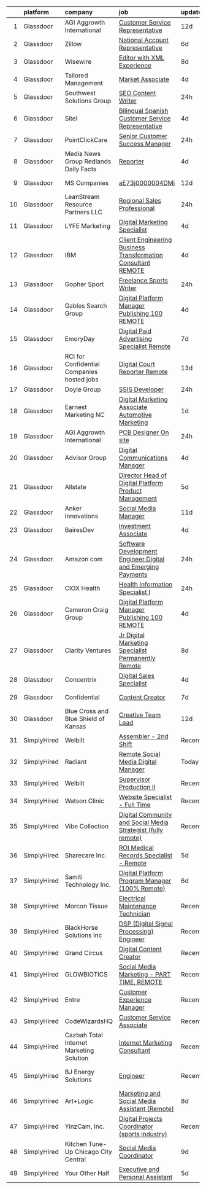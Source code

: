 

|    | platform    | company                                     | job                                                                                                                                                                                                                                                                                                                                                                                                                                                                                                                                                                                                                                                                                                                                                                                                                                                                                                                                                                                                                                                                                                                                                                                                                                                                                                                                                                                                                                                                                                                                                                                                                                                | update_time   | location                    |
|---:|:------------|:--------------------------------------------|:---------------------------------------------------------------------------------------------------------------------------------------------------------------------------------------------------------------------------------------------------------------------------------------------------------------------------------------------------------------------------------------------------------------------------------------------------------------------------------------------------------------------------------------------------------------------------------------------------------------------------------------------------------------------------------------------------------------------------------------------------------------------------------------------------------------------------------------------------------------------------------------------------------------------------------------------------------------------------------------------------------------------------------------------------------------------------------------------------------------------------------------------------------------------------------------------------------------------------------------------------------------------------------------------------------------------------------------------------------------------------------------------------------------------------------------------------------------------------------------------------------------------------------------------------------------------------------------------------------------------------------------------------|:--------------|:----------------------------|
|  1 | Glassdoor   | AGI   Aggrowth International                | [Customer Service Representative](https://www.glassdoor.com/partner/jobListing.htm?pos=123&ao=1110586&s=58&guid=00000181d248f8fc9720b156947cc068&src=GD_JOB_AD&t=SR&vt=w&cs=1_e1807339&cb=1657090407473&jobListingId=1007959098827&cpc=8CDBB1EC89CF7160&jrtk=3-0-1g794hufkk6fl801-1g794hug2g2fc800-efb9c4f2914d0daf--6NYlbfkN0Djn2IX06ySSIMu1gfEBEDPYQmbvGwUh4vHPX3-iaCFfQnsfj8FxF0YxhOo-2lW_WpwFCf_rpYGO4ZFR60WadHx6pfS2mLeB6PdUWvUk08HzeaHA0dkqqoJrT2HYnWiWcoxEiTHuus1T2HH6r0lyiFtvHIjGujceQ7IoIG3LbEwRWSM3BKv9YrmskW2pt-n3i-rRUHCVNV0jjoEK4r7WCNkdlImX1x-3PCdu8f13SygMCcCLLpFgosnzQ2FGkid7SNoGfhga9gYQGxWD6NRN_dzYoXgTs2ygDEc5Jd2w5iYTE_8fajYI8gj_l1VFU1bwhrWdyFp7MyTVgJ2VptbAnBtc5rNtgPRilBwGJu9Xha4X0SPBbR4fsHxcK3evcdqiRlHWjQjDo8DmuJNggSVKyp_CFo9TJsjrEjMlSRa8IrQs-UJ0kJT9jRuxoG8jl5woBFi6IEfGL39DJQH4OdvdxIc4-FAER_Cbt4eLo9J-ogP1bW6MpKkwdBnQdnpFBofkGQt_NhzuYNtiW1HZJhgiwv0HlQeoivnim9hPSX17xGhvaDGp0FNT-qzyH8aF2sxBP3wVJLpcmxpyAbVOomC744P)                                                                                                                                                                                                                                                                                                                                                                                                                                                                                                                                                                                                                                                                                              | 12d           | Leawood, KS                 |
|  2 | Glassdoor   | Zillow                                      | [National Account Representative](https://www.glassdoor.com/partner/jobListing.htm?pos=116&ao=1110586&s=58&guid=00000181d248f8fc9720b156947cc068&src=GD_JOB_AD&t=SR&vt=w&cs=1_9f941e22&cb=1657090407472&jobListingId=1007971625271&cpc=8795CF9063CD573D&jrtk=3-0-1g794hufkk6fl801-1g794hug2g2fc800-c42f5ad78ea5fae3--6NYlbfkN0ANMurRYyPEXg08u6OamUd1Mvhk-zhFSGYIZgoJR86UvYL2v6MoUqae-sD5DnU21vpbsdu4LZzmiRny1sLKQ2PxbdexjALRzIgYT8sfNLt4pJNxNilygBl6iAzUuML4JyZvoTF2CtD2jTB9jMnBN2ohC5N9nHMxgGhvWaIF77Ir6vOxsqnKtLHUsDbfD5phafZsZHYBepSp4C49UdICIbXjgox05NSOGk8mCISucaytXLZ9JNe07riiMPx0eowSbHxR9vIUjb3eUfjF5u8VgkZ1csuhIKSHGWe0745u8tK6W3dFNFLT3PhnLIpRYZu2X-E7oaq-WK_fpRF35DY7lLOdut-_ACgJswxMLyO3mvjWxhbmwx-Yx_cAzw5PlOXP09GBbWTF0d6QKx8eovUpZ1OZyrNpmI3Tb7mJlmnsimLFD5A2Zd4YAAR_Fu_dDvV9cLW5FqTmqyOUvAW-vtzs5vgNQZ0YwqRmun0jxrvV1b7-j74_y8kBehnK4Kd5Tzs3bQfM4AUALg1cVshqhnqVcXkE6Iq4f2ErlL407-Gkf9WN4NbC7LZasbNRujbzOhNpgEAz1IJn4lUuK3XW6JIgYp-Hh2F_g7nUP3PJuN2kqH02BpVR0Tmm_TfOsCJhbbx-IiWVcrGHM9whXHRG9WAwogcWEYpEeUQGiAw0VAXC0ISD-33twXIOMkn3vR2aunagUNY78St2cFgIAYFnZmNAKpfSdMtWaxMYg0_QuBUF5YBPNU5g9RPU66thceEIdz8gia9uHCs_8H5HUJApy5dWx3g3kV7R357JYxw0XUMZwKEtS_Y_BXFpiCZWNnL54hGagiZXbCrEs89M5Vdy0JI-oBDaQXxIJWgeSTcewoDQNvtRJ-IEluJ-Q1zUAZysPZinDCY%3D)                                                                                                                                                                                                                                                                                                                                                                                | 6d            | Remote                      |
|  3 | Glassdoor   | Wisewire                                    | [Editor with XML Experience](https://www.glassdoor.com/partner/jobListing.htm?pos=102&ao=1110586&s=58&guid=00000181d248f8fc9720b156947cc068&src=GD_JOB_AD&t=SR&vt=w&ea=1&cs=1_527e031d&cb=1657090407470&jobListingId=1007967374601&cpc=9BAD89CD83072753&jrtk=3-0-1g794hufkk6fl801-1g794hug2g2fc800-f52bee2d6ab3a619--6NYlbfkN0DbmWpxq2HHacCb-PKir4zFwrfiH1tqG1HpIp9rkDw0B6NvFXV0uPwzlnA5k248-zqdWMzPC7suMiRIdQLRwNwBBQGgB-10_0MV4hQknf1VMVQjUXH0enyWy7k-iHzNC7cUK8NPIh739CGZlXnNqu5Xey3fkPS4QRKoDzLcWLMZdxxgzcIfh2peogNaSEmi_Db779nIyhf_73sMNo1mVW7uVaVcnsCyrjiHYxL4SYYVm4hwzWqzAhYMjZL5m65wKFX9rdELrGVRwYMgMqC7BPomfVgevEIF83lIbaNuJ91wxBKzfUHfhL9XK7QFDITowkelnEnxuKAx-IL-E_-jkijXyPjhFZl2Z4Amu6MOJGaMPMTSSKF0__nPN8-DSgJP50tsMP5GEbIR-xy-3FkWeZtZd4I-9CnT9MfKMXb8A4jM12XkDKcYi02z2t62vrlhgdLZ0K7QPdFOb5BqDKglc0dMatUTxY3WQAmcLZyvlwvNDdq7FoUUPxzS3_NIeZvsFWw7gZ_ofSBB9A%3D%3D)                                                                                                                                                                                                                                                                                                                                                                                                                                                                                                                                                                                                                                                                                                                                                                  | 8d            | Remote                      |
|  4 | Glassdoor   | Tailored Management                         | [Market Associate](https://www.glassdoor.com/partner/jobListing.htm?pos=122&ao=1110586&s=58&guid=00000181d248f8fc9720b156947cc068&src=GD_JOB_AD&t=SR&vt=w&ea=1&cs=1_56408e2c&cb=1657090407473&jobListingId=1007977629646&cpc=2C031D2D3FF29DE7&jrtk=3-0-1g794hufkk6fl801-1g794hug2g2fc800-384bc496ee0c5ee0--6NYlbfkN0DI_pqscLjs9LkB0jlO39g2s8RE9SCHTdataN4HV1TulOhZ0z329_ogG-6clXQP_C3I9F4nfsA9s9oUYmiI0V_HKibuSGbC5npkWpHYh_NyrYZ0KGXECXmEml2ERDbxVdT5I0A-Lnwnl81G4g2KJpcmkgUg76rHrO-01TBZVUtmoU-xW0CeULRFx_eAJKRFdZbK1Z_V-3QpAUJBzuuVQzuuBKa2TBnIp6jpgrvKwCB8BytBWuwFxO3Wz99tUpUx1Si3trLYpljuc7Cw3TMgkFjVnM6K--CZduGRswVgnB8Xoz9YX0wImq4FpmNGyy_r9W2QWq5FGqtATxaFlMB27I5LPjj7zNTxj0g35RN4rIbOkyTfypqgfuOaH3MD90R0eP27anKOA9wIl2NxOD7wA9Pcjsl8LTsiUNEmsjgDbi2nhmafYBGSRumkgqd46LR3RReroIP6Y6H5IoybVtRig9EGdd8zHw-yaChaBnxzRrK1Wp0_RvZ2eEnjmwYn2C5VErPDEKR_KvKismNDaX00o-MNUn-QvG6qfqg%3D)                                                                                                                                                                                                                                                                                                                                                                                                                                                                                                                                                                                                                                                                                                                                                          | 4d            | Bridgewater, NJ             |
|  5 | Glassdoor   | Southwest Solutions Group                   | [SEO Content Writer](https://www.glassdoor.com/partner/jobListing.htm?pos=118&ao=1110586&s=58&guid=00000181d248f8fc9720b156947cc068&src=GD_JOB_AD&t=SR&vt=w&ea=1&cs=1_2a1f0aa3&cb=1657090407472&jobListingId=1007985291974&cpc=6EF74AC2F94C1840&jrtk=3-0-1g794hufkk6fl801-1g794hug2g2fc800-2d182f6a52628434--6NYlbfkN0CCBFluiA83yDzh06mJc-GyDogxpmXPGUBD0X3xZg25RIF1m8Ol0SyxO3M6l1plYNxjqI7wrM20iCsuA2yLHoCzVQNITiLU_xX3VGDHJH3LPdJwbQf_o2Ke5sLTfUfFgG25WrOTWyziHnYi2Qc-Pvoyhgqp41D-99204k8lgJ3OK1KO8Fu2424NfqDDzIg6Ce0goTM5TGDeUa7LaLhrT6AAoWf8se-AjWexX-m2uaX6oNbvT48Ctrp4CEpTOshcVt2istBmpkyLmiiJOrbq39cA0kQoS_5Q8QDQagKXDHwHK9Ds9BtQd7BxMx_52uGRCihCzG_72Q8HMUx8NI78jbUlDHfGET_NuYr_3_1wexSH5Pp_LrPFn1MlFRIW8A_j7lLxqV0S_a3zIGnMaMjaCCSNmpArkobihfu5CpBZjwfWtTMo51LnzOWKU55Y9mHVRtVN4f1bJHuxYbn7I1IkvmF366dpjQJXykomjf2RztAYjzHMpoh-JprNIT6-xLkbRlDGq7jiotZOyskKyXz8ZZBu)                                                                                                                                                                                                                                                                                                                                                                                                                                                                                                                                                                                                                                                                                                                                                                      | 24h           | Lewisville, TX              |
|  6 | Glassdoor   | Sitel                                       | [Bilingual Spanish Customer Service Representative](https://www.glassdoor.com/partner/jobListing.htm?pos=124&ao=1110586&s=58&guid=00000181d248f8fc9720b156947cc068&src=GD_JOB_AD&t=SR&vt=w&cs=1_831b5eaf&cb=1657090407473&jobListingId=1007977636236&cpc=FD1C1DA32C38CFA7&jrtk=3-0-1g794hufkk6fl801-1g794hug2g2fc800-2905671c379b2df3--6NYlbfkN0CBtZxUpP1QTOYFeIJnsNrvL2IvFQoGtsAuEWSa46ujWXKbefWReLpL8IzKl0S4wb6lTpflpbEqhf2M1K1uXp89-8emuQsjZ1l6W_fRVbi24XX4IRXKRpDeoWKd9oAwovBO4bhhD00587a9hAmEf0F_CfDH3oETsuIqEtyKHjt8PO0qrOVkCPN4SkGIPK0mqS11VIrZobEYNlyNwZV97siyHB6E-Li95OS4BrpMmsp0BGcN_kPfaJV85SE2lmuuyJ1yC_eOyomxhzD9tteHFrsmmMWf8rgelVcphZqZaJH5V-E3iOGLEAUiBewLflCWWSpZJAiBpb_ssuwKOymHLDTW4-MkQJZ_7Bj3CfXj9rADCM2T4nDKDd4nY7SLNz7z76P-EFx9kGE1GC9uaW26N1whuyqZSb3aOyAauMtkIRWQNrSHBg1N-JOo6Yl4AmCzr0w0NM24omExJBWqenNDGQA0IpQyOQn6499CKu5ZC0XKlc0GmDdaouwwwZBYz88t8QfIzoODs1CbD4V2qNKAy_dr81qP64Mr4Cc%3D)                                                                                                                                                                                                                                                                                                                                                                                                                                                                                                                                                                                                                                                                                                                              | 4d            | Brownsville, TX             |
|  7 | Glassdoor   | PointClickCare                              | [Senior Customer Success Manager](https://www.glassdoor.com/partner/jobListing.htm?pos=119&ao=1110586&s=58&guid=00000181d248f8fc9720b156947cc068&src=GD_JOB_AD&t=SR&vt=w&cs=1_24ad7f5e&cb=1657090407472&jobListingId=1007985402273&cpc=9C4F014304452074&jrtk=3-0-1g794hufkk6fl801-1g794hug2g2fc800-45f4cde61a64b09b--6NYlbfkN0DN-vv79BVvDFBkbit2ZFQng_voiEW7571dNXbWwv29tOooHBacdEp4q1taeHPbe_UBmzZsqhkETPIDc0pGlAJ3BxzYmGud69zWGAjv3Qdh1kU6auWWCmORz78jNbRLxX5HhiRp_c1F81JlIpgrQL1F28BSxpk5VwMwIBO6qxTvDsLuNjikKFpdbU_waCQYYTOuxdRuyEuDRyJc1_6doOYASVmHhBQgiWULjeXwiCnfW7VjnktFLmDF4wwzx1yLf51eX7tzSp01WcnB6E4F4Ayqn5RCBXmM1px1hzX1N_7j4I5evkVljZrpHG7Y837ipEEo2hj6gnRc3_iAv_r1Qtyw2jgqs-aiv7NSY4hpZOtVc-GZ1goWonYZzE58LdPo1Sjsah3lIQc8FRGtZjdTGke_OILUWRXprfgGu6SISQh7EEnK5XZ74lmtUG2Qasvsh2IGhoY9HTLEK0ZCGWZ3d5H00lJgi_tRg-JGIY3lK7wnnE8ZQQFx_6FA0DTiNaKI5BLFwax_NbG3ie0V3Y_5mZRmccYfHeoZCpM%3D)                                                                                                                                                                                                                                                                                                                                                                                                                                                                                                                                                                                                                                                                                                                                                | 24h           | Remote                      |
|  8 | Glassdoor   | Media News Group   Redlands Daily Facts     | [Reporter](https://www.glassdoor.com/partner/jobListing.htm?pos=114&ao=1110586&s=58&guid=00000181d248f8fc9720b156947cc068&src=GD_JOB_AD&t=SR&vt=w&ea=1&cs=1_c4e6a21d&cb=1657090407472&jobListingId=1007977639872&cpc=292036AD7E8A5303&jrtk=3-0-1g794hufkk6fl801-1g794hug2g2fc800-c77b5235b98cef46--6NYlbfkN0AJuQGTv8CTaj4fYsw3wWsgKqKONRlw8R5hOwrc362uRXnhAd359G2PRLEkQ5NNwmVP7TbPla9qLZ3D7UyIeu7vSkV-IQ5lCJhRm1Q_h-PG5WMwJxaBaDrfEnsNr9dUlbh_VJSleLX-f1gaHDcLurv-MnR8BQ3Nw88pNJBTGEiN2hP6E5YdN9CIL9wQ5ql6cCvzrAExZ8eGV4s5Pz6c3bR9oE6yXvMLZLHhovhxLSujdUoM3gKgAsPpk2AqjKxPnfOruKf9cvaNpBc5aLnzVamBq6WnuBMtwyzREFW6V2ZoYem0753_vQMcRfJ4GFn168CPL5C_-PzmMrD0hqtDi3qFeH4aV30LgR2Y6UyxAyUhZyWyBFnyf7lAiGVmMOZrtCrjNcXguk_MeFZvRGurr19ml9Aan7UXyJswHwM17QSYuCOBddwORj4UlhSfpNGBW16C26cung7kyNIGdJdG-Xp30kX40Fo98RDW1wf_vN8sLknp5U4RTwS57nScpYPXIS_wygZbEgvKlg%3D%3D)                                                                                                                                                                                                                                                                                                                                                                                                                                                                                                                                                                                                                                                                                                                                                                                    | 4d            | Remote                      |
|  9 | Glassdoor   | MS Companies                                | [aE73j0000004DMi](https://www.glassdoor.com/partner/jobListing.htm?pos=128&ao=1110586&s=58&guid=00000181d248f8fc9720b156947cc068&src=GD_JOB_AD&t=SR&vt=w&ea=1&cs=1_60346c2a&cb=1657090407474&jobListingId=1007959703211&cpc=DE56C24FF6DEC286&jrtk=3-0-1g794hufkk6fl801-1g794hug2g2fc800-8fef5c8f5d792057--6NYlbfkN0CHRJdIZ4BVMB46Il__atvtPVHzVRY1iBIMLOAFKnfHwlvPFa5BHrP_HqjVdXOt0B_V0cb6xm_gm29B_O1wlSEQhP5MHzGFGnRn2uLofqjI-pEcnOlMxMDN_ukARbeYAAwzzF6xQeM9fd2-eKfkDOsh7lW31YlxI3tln1y238KkfOQrIV2xC51InNcha3InkCusHDoG13UySYLuov0J_6NA4r2_A8ZlzevQGgjgy3WezYAnwaGppykNOE-AhzgQxkQAzNCw-KxxWUlL-V10gms91UN1QFYDoZY6B5I6XcwEEvLB-U-7sBJOcGTX4HDpXx2Ht6o87um2miVrgW4QEP9TdQV-mwFIUEKytzpWBnhSGgSp8h4EwI-uWrn_VKgkxpq8rIhlMyqT4XW4iJ7eI_v1chIVpk5zeV80eH5ixO3pzVPGPGb7uiRSqi5g8gl01t0GYA04hrbjwaohpkzi1_2hggbzZkFs5pu5r1zBCEBq0fV1qMyeJBVXKfb7PKazVvQnnFtX_UBJzJK0GZNfzapbD_NrtxiSDd143an8YORbwA%3D%3D)                                                                                                                                                                                                                                                                                                                                                                                                                                                                                                                                                                                                                                                                                                                                             | 12d           | Bowling Green, KY           |
| 10 | Glassdoor   | LeanStream Resource Partners  LLC           | [Regional Sales Professional](https://www.glassdoor.com/partner/jobListing.htm?pos=106&ao=1110586&s=58&guid=00000181d248f8fc9720b156947cc068&src=GD_JOB_AD&t=SR&vt=w&ea=1&cs=1_ae22d0d9&cb=1657090407471&jobListingId=1007984686084&cpc=8AC01DCC8FF2DC38&jrtk=3-0-1g794hufkk6fl801-1g794hug2g2fc800-9d3367039cf5475f--6NYlbfkN0DLxniXb9xd09bch3T7EymxCrgj1jiT2kSu__xrmi42oF6tRRjGLgy977FcFqyp18YGLEXvxgF2VR6ALrS2Lx0ihHoKzImWvv67r2TCDmAfnYsyGfRW4FDWVEt8jB43Ck55THIfi-HjPgZkCdbVUjv6Ewa5-RqRV9NBuS0PCPQbtvIUZVBgj9CHE7_I9cejjBGxja_JeILjp5KEI1wF8tuJHiUvoZNurQXXM2G-pAt-dZPC8RkC5NZREqmr-F-sAo-ZT3dVd0_IexjYXGd3CZDZS7RB9P0EgdabA8rdn0_oDLqpGJTiyAaTQB5t8Xe597SPS6CpqXKdxUk7f3Q_KF2qIhnYD5fPTtfYTQKCaa8z8bVw7t4i6CbcKz4F9L22v-6HnhOeAz7KSUSHQwRjlksut9xCXcP8fLe5FpBxcq2Cp3pyxVqZbxUe2CXjOci2ak0ZH13YCHtug-6y0DV2YMUNiejCtMzloQ82zH8TeHShxIfrAefuIhfC1o3zKlFahxxct4X0sL5psw%3D%3D)                                                                                                                                                                                                                                                                                                                                                                                                                                                                                                                                                                                                                                                                                                                                                                 | 24h           | Remote                      |
| 11 | Glassdoor   | LYFE Marketing                              | [Digital Marketing Specialist](https://www.glassdoor.com/partner/jobListing.htm?pos=125&ao=1110586&s=58&guid=00000181d248f8fc9720b156947cc068&src=GD_JOB_AD&t=SR&vt=w&cs=1_9f24c7a8&cb=1657090407473&jobListingId=1007976851607&cpc=8795CF9063CD573D&jrtk=3-0-1g794hufkk6fl801-1g794hug2g2fc800-98cbbdf8a8ab705b--6NYlbfkN0Bn_QP1mB-qITnm4Vz5PyfqYTbW9sbsjBCIFcmJsZI4dbTlgihtUYmEQYVCVgtJhTbm5CqPMGTaNEqzAzzEAl7lcs5Z3iQcANYZupj8XkkaShpjLUlKTUiPuAvDjJDyzz90GSg2pbJ_akwjknHwDYvsnCCABu-Rc3-oEG70eKnWV0Phz5ZI_ctxVRGN0PaLoFH0EWj8onz6hh8qasZ9vLn00hsgGZR649zG5IL0iQH2ye1kKiu2-JEl0Oy-1o5LnIAOeD0QH4Yd_cSbIvaGmgreQAQbfjuU2A6TBQPzvIKSR47mmLWzLGMk3FOGXVlv6a_wXI0PgwChOUX--T9M9gAp7m4nZYDqTYY0LQ3Iyi50mVFSaNwm5GraszqOxR_msXVaTbjDiLbk6teEzhxYDv5ZFjF5VV1CLhQ-ug2xn0UiAbq22-25mPavEfBdaFROHec6RcoUhUn2oxKZjczCQs2ZWCFw2qmzwb-NtqgbcV-xKlncPyEcaMYy4XEMds5SdTc%3D)                                                                                                                                                                                                                                                                                                                                                                                                                                                                                                                                                                                                                                                                                                                                                                                   | 4d            | Remote                      |
| 12 | Glassdoor   | IBM                                         | [Client Engineering   Business Transformation Consultant  REMOTE ](https://www.glassdoor.com/partner/jobListing.htm?pos=103&ao=1110586&s=58&guid=00000181d248f8fc9720b156947cc068&src=GD_JOB_AD&t=SR&vt=w&cs=1_653db56b&cb=1657090407470&jobListingId=1007975786539&cpc=3164FDD6030E246B&jrtk=3-0-1g794hufkk6fl801-1g794hug2g2fc800-66247130a2807145--6NYlbfkN0ASsx9s5kYVCGTGnmC6Xh9NWSoe0erEY_uce-MxN6cSfhCFF8tPJks6RQ6ru_yf5NInNxYvHbQx98PMRa9Iqff48da4JFaGPlgUZfHrkWlAmMwJ6wshIaPefUEYvzmPJ_RPJMpMd-AxxPtP4WZmrE530aJRiKsT3PrcaTdU6JT7Y1j_pwlu21QCTwcZ5v-tzbhN5hBs6FBMZ4ETeG79BwTQng6-KkpnStZUBAdnWCpw9E6zvSKJtbyf2cmB-0HqPpIiDY4GqIVeHNrL8p2yhij4sXPLq3paXlBPeLkcrE4S_6aE4b_4S6Wno2M4etJmVXiSY931tbzAPdxTpmUWeemkJJi31UnGAvfe-eq7H8y9cg8t_q7On809-VPvP5w3lpodZ6y49iIL1NvMEMzp2tT88OeaYowuvypaO_G1GLH61MdTY-BNXZ58_Xku8BMYNJmnzpRpeTPHCfM8QOsVv8aYk0pO0e_BRYFIwVeFkcybziAisCl06NGHfB60YCm1T5Txuyx6btfUioV49WDBBQo8zq5VDjFUkY5hiLQJXsQXTUWeFAQ5GjY1OoJ_foc9e61GhgueCHq5I7UDJpRkgKaZ9JPCihemUWRppuJQMyaxg8--lJiBieQFovCsr6wokfU7uy1Jp7FOi9rXdEpoAbHWaZ6NHTOVjruQUBcZ4fLFvpGOQeCMJomhJSrcdtUdE7rn0d710KiO2yXC5XgZxRpoaZSx-VxRZdQDhEuWSmeczERUxMjdanA-4m5v-RtAlbNwfrpqVbIF0KOdX4sMmvDJFtivY8ON5pwfJVEcSerwokaIvIICGAvomNRkquKjdyBVQa698Yq1L60fmVrjHVoSfN8MsN6Z-qtLyGYIiXoYBoub7LTqb_bcHoGBnIh0Au_Du4C52GKAX5TKN90I9_yozHh6LHglWXuZRXJ-fXucIZOFLk5ZA5-LNmV__AjMOqCtoJbyuB5PsG0sKZDuLEDW8zOGCZjkcnL6gw69DZ2etawRgCylL9uYM0RVdLeQbPoVJMjppYm8fQY_uclej8MZMrExuYBUHa6zrOPLQ8bavM4i_RZ_MNy7OJXb-aWza-aJEsQ3-OwR3gWvd0LETTbeqtjY4A0ej1inb2ZpaGBd_pKPpIhUE93D9Qoo5ojuce2lBstoCCEFJX7_4EfTHrCxFVIzX2wnKbjwlNoGGRjMOtFO3ZY1CvHmTOtikfsrHDBBGp0XF9fvwg%3D%3D) | 4d            | Denver, CO                  |
| 13 | Glassdoor   | Gopher Sport                                | [Freelance Sports Writer](https://www.glassdoor.com/partner/jobListing.htm?pos=108&ao=1110586&s=58&guid=00000181d248f8fc9720b156947cc068&src=GD_JOB_AD&t=SR&vt=w&ea=1&cs=1_1e6dfff1&cb=1657090407471&jobListingId=1007985286257&cpc=BBD63848FB84346C&jrtk=3-0-1g794hufkk6fl801-1g794hug2g2fc800-5c9ca0763e4d1c17--6NYlbfkN0BjNDXSPg89H9ZVD77mqUJHg7CFnSK7oUWPXwjRBetX_lTQMtVCWEaPofprnlg8y4XQqcGzGZupbotSFjKfQda_refLhoCwo6F41Mr1bK5JN-gimlDBoJVe1s7u27jfLG0tjNatwLSM1-Apkqzk0ConQhRvuVqlwZZ2cuOfMPR16CSiA2qNJAsaPQ3q-TEFoF2wP_AiJ_Ik5eiU1FnlIonwYusc2v1T0J5n0b19PNRBmMlbltgjRlhjshcYeODphzWixsDuBxJeIUXDaR9O4Eldx1Q3UWzDlZk_0vEWCusvkrwDqfg3DCKBCLrtG7qg0DfMhY3gQO5ZM_JUF67tWCzLRfC1Xy-CZGC9s-XappKz9W4aF39YyjYVFBLzsWOcqkU36Ff_lrrXokoeqXMNc9XC1Hurs4ddZ6vOyEkA8KVx1kOomvml9LMkC_DFlULPL5rou1IV1jTwmfrNnqDrAvxKEPcSb0KHpBcQzRQuOmPqTHhu2tU4-BmUkkfbcTIstII%3D)                                                                                                                                                                                                                                                                                                                                                                                                                                                                                                                                                                                                                                                                                                                                                                                   | 24h           | Remote                      |
| 14 | Glassdoor   | Gables Search Group                         | [Digital Platform Manager   Publishing  100  REMOTE](https://www.glassdoor.com/partner/jobListing.htm?pos=117&ao=1110586&s=58&guid=00000181d248f8fc9720b156947cc068&src=GD_JOB_AD&t=SR&vt=w&ea=1&cs=1_7a4bc271&cb=1657090407472&jobListingId=1007978065566&cpc=07D58528F3898F33&jrtk=3-0-1g794hufkk6fl801-1g794hug2g2fc800-4d83db9ffe708dfe--6NYlbfkN0CZ1lEuAv6jxF-3oHFcpaf0lR-C2BPOLpDOrJR7xrRNgVUCVNy30M801Mw0EqxP5GCouAtKpvNo0xkCDyaIXleIfdKc9bnMii5fBNh7ti7M-NRAq_V40JigCoX8kNhBvA14Xox-d5WhQ5GCPNSZZUimrppG5KZ5LLXhKRF57cF8JLNFaUcx3tkipXNopNPaQtS6Kh0PQighw6oeBGLFsA8ynX0GJNDTwRrCfYhOGWLUxcNVP0dxSMBj7VZ-7Xe0mNXTXLeKP18ipZX47dT_-tHx5cUfzzhpeq5zWxPVIApv-8XJUrpukrUALsEo5PEfrgCTvyV0KAMwvOtlhw5onGfyjqoJ6a-siKhVsA1LBPuHzt7k0ftapbfPjFCRYeXvcCntcXRsoYlKp7P__UmFrdWkVndd99dA3dcln16gN2jgDr03nybr7mJuESucsYVJ_SMoq56WHE7zwk2ze2OXpII9L05JlyC_BUjWIJZzecl-5n8gELP0GpQnFqo6X32Aqv064SQ6bMgy7cC7m4g2bMzOfpegsoAEEJYVDmF-PMkzXg8oPY2d0IMtaaEUDu7-4Fk%3D)                                                                                                                                                                                                                                                                                                                                                                                                                                                                                                                                                                                                                                                                                        | 4d            | Richmond, VA                |
| 15 | Glassdoor   | EmoryDay                                    | [Digital Paid Advertising Specialist    Remote ](https://www.glassdoor.com/partner/jobListing.htm?pos=126&ao=1110586&s=58&guid=00000181d248f8fc9720b156947cc068&src=GD_JOB_AD&t=SR&vt=w&ea=1&cs=1_d76cde7e&cb=1657090407473&jobListingId=1007969777835&cpc=82B3195DA92CAF92&jrtk=3-0-1g794hufkk6fl801-1g794hug2g2fc800-24bb99446a8e9e49--6NYlbfkN0DJbULQnwCCvV8QpiUZHmZ_J2MBb4uvdYuSaDIYubWve0EbO9NWW9rYtBudAaz4Ej37jrVmGuV39lMsTTlVToROGNomYow0FRj_OEZyqXf9IGZvh3OC2F6qdacPnnCl55DCjge_BeRYXGcVa4Y3R_CQKE1JyLWETHhHi6dmxaYgY5szQ1tJSkjFi-Wy2Yml35kpa4WwcPqELim6OPD9qhXiO6jy0jY2nKDHCoXCnhAHm3-pftuIn7xEbBazwioKUAFbKulCzBCAqtbrWlRM7LuZhWCMrzrWDw7G8RvG8kjC7ruQiLXXlYnrU3PAceNpnKbxs3U1xOFRVGtG0CSVW74wG9OGj_wPbYEWhuifH-QAnMIoTHU4uw0l7F_LOOGAvgZMR07zd1db1jTP1e4eQxBxqAuRWXUeQJdXlNMESEMKV4twECELeOBEoy5sMAHQY9joB7LOFRYGLBP_ucHxJvLb57H0JmfLJxLv-4kHOR6L7AprN4Ub12xK6UrTZkGkxf1TQFkuKL2ZGETcUuKJRNCtMVgBFtJdKhrORBLo6oAUTmx67T9WinbscdyJNdQ6l6Fv1_RUdjCi5uuObGpL7tEMdqm6QxCJSWvT5p12vtW0Q7JaFZlA0WI5IpSoz7o84FKLIWdxfyKHKg%3D%3D)                                                                                                                                                                                                                                                                                                                                                                                                                                                                                                                                                                                                              | 7d            | New York, NY                |
| 16 | Glassdoor   | RCI for Confidential Companies  hosted jobs | [Digital Court Reporter   Remote](https://www.glassdoor.com/partner/jobListing.htm?pos=109&ao=1110586&s=58&guid=00000181d248f8fc9720b156947cc068&src=GD_JOB_AD&t=SR&vt=w&ea=1&cs=1_0b7b98e4&cb=1657090407471&jobListingId=1007956965034&cpc=AC285F3A3ECA6BB0&jrtk=3-0-1g794hufkk6fl801-1g794hug2g2fc800-0ed6a29c5b1d5ac9--6NYlbfkN0DyLD__ZQpJZwLO2s49LS2dcS2T4cy1KEhKtYr6CiU9rLbCVIdvfBL5NE9XT8QHDHLkJXrNhViiRl3U8XAiWjM6lHlByvXuYVl-t7z3RXf_BacW70T1fo4NLpRm9cuZWy1l1EtcyFMekHfd9gh6MCOa8GiDTmhkwzM2iHDGzWqWITZ7qYg3wTAqQfJKZ1Q5KEt3I9C1LJGWLG8crJfT6I7KmbzsdqVE8qzrhnzfnsA7kHfxEP4-F-EI1PywDy7vx_OjXY4JcT4OiLmVpVqOa7IYi7H9nIm0palGVzzPIZHXymbpZXhhdpROKchYjAhQhWkPStEYnBKvZ9FZ2RkYHFjt1ZvUrmKpByZ22dp0Z6Z4EcPwfXrKzLHWIPxNOBfnuoCSsv8o06nAKyJb18FgZ67wAQm4hMk00Ysz_0gofJXvGeogI3s9Br5tdqfp0rU_6gVHUjYO0wP--D35VwecXaxPx0RpoflOeX0E68D8eU6mXFGtYo-Uc4OTzgsOOjPPcxdQrz5m0NG694ryCvWk0_UZ)                                                                                                                                                                                                                                                                                                                                                                                                                                                                                                                                                                                                                                                                                                                                                         | 13d           | Cincinnati, OH              |
| 17 | Glassdoor   | Doyle Group                                 | [SSIS Developer](https://www.glassdoor.com/partner/jobListing.htm?pos=107&ao=1110586&s=58&guid=00000181d248f8fc9720b156947cc068&src=GD_JOB_AD&t=SR&vt=w&ea=1&cs=1_94b8f6b6&cb=1657090407471&jobListingId=1007984891343&cpc=4050D81B60456B41&jrtk=3-0-1g794hufkk6fl801-1g794hug2g2fc800-a277aee4305566e1--6NYlbfkN0CtmKMBX14LK1oADnH3TGLhrvB7CGKTLMz0wUAhMrRgYKq9uJNoCkF5-N0d54ckvBrGtGQIYh0BHaYk-Wi8qKjXTx9wasHk_XdZvH4BEhLiek_bP76eVdaWQgIWBp5At-Dt8S7JbTSMn7A8xphw8fzNaiJj5ild958UUHD6cJZkqd76u71mVHKjDG2k4jAFHDVDJHD_iJPdRBdfj5xikhyzRC2nnWIGLz6T0tZUf3VvqK10sJuASYnVVe4Be9h5EBgWWoyYMvH_09dIKli6Dpw8vj-yO_OvhBdMS1ydlkLfxBIX9HwUyty7iFDM_lP0HTiGWXNd134rckvOnDXGzYYQzguB74f4cFRV0aXiw0CYZXD8xhOfSc018RYJGbJHkXcqe26THMK-B5_lWDW59VNRBVgQvXHHq63pQQtjtUip7bd_usbTLUkU2YMvw7O3zI1sQAWtdtdgrVQre10Q2bZ83fOITVHqtQzPL2HP0j-b67dNG45WbJQXSnRT7qJtEuXpEvwDhFi8iw%3D%3D)                                                                                                                                                                                                                                                                                                                                                                                                                                                                                                                                                                                                                                                                                                                                                                              | 24h           | Remote                      |
| 18 | Glassdoor   | Earnest Marketing NC                        | [Digital Marketing Associate   Automotive Marketing](https://www.glassdoor.com/partner/jobListing.htm?pos=110&ao=1110586&s=58&guid=00000181d248f8fc9720b156947cc068&src=GD_JOB_AD&t=SR&vt=w&ea=1&cs=1_3e42602e&cb=1657090407471&jobListingId=1007982620661&cpc=C63BD00756FD6F58&jrtk=3-0-1g794hufkk6fl801-1g794hug2g2fc800-c396db160d58ddf7--6NYlbfkN0AZiaPZyccuKjlre0e0RaBFeO48J0QExrO5hcuLctOVaIu_7Bvz8W8UQNPL3gXpGIrgyXZBHpoejT6az_57FByH-Pt5L0tGf3wL9pR7TWBbF8HtQX7sNBOWllQ5_p46GL5sjfaxzODt3ylP9f5KtvNCwrVlwIece_yIjetJsJbgA2MMisHUgq4bXJ5zuLKsTrmYlAaKQC-06KVbPA2NumRTLqbxxytibEk3m09GMGeI5Cksz1xSD8U7AQLCWzAbwxQ20WrhleHsBaiRMeDvfz7GeLzdHsKzATb1rpjFBQkIaRNRed9cvXTye4MmNUpIupHNBFF0n1F3EGmgpmTbD8Mt0Bv7as2_cn6QRxR_4HZ0vrtGGlj1J5_X9Z0ftUnBCdvnJi0kPxSbYYjyKyx73OdWUG7YyJxXje5i9cZTZ6lzd4UPAJRB0FOHpGO5DUNHjaalFqmcoQPSsjyiToHLbBenY-TgGLHpeMDPsKbgo8eygCJnyTG1ofUpeE03l-eBfk8%3D)                                                                                                                                                                                                                                                                                                                                                                                                                                                                                                                                                                                                                                                                                                                                                        | 1d            | Mount Airy, NC              |
| 19 | Glassdoor   | AGI   Aggrowth International                | [PCB Designer On site](https://www.glassdoor.com/partner/jobListing.htm?pos=104&ao=1110586&s=58&guid=00000181d248f8fc9720b156947cc068&src=GD_JOB_AD&t=SR&vt=w&cs=1_0beb30b8&cb=1657090407470&jobListingId=1007985311385&cpc=CAF32EB92433BC76&jrtk=3-0-1g794hufkk6fl801-1g794hug2g2fc800-955f9302c0709f39--6NYlbfkN0Djn2IX06ySSIMu1gfEBEDPYQmbvGwUh4vHPX3-iaCFfQnsfj8FxF0YxhOo-2lW_WpFjuj1px0nE1Q-KFtafjqDfUbXB3f9wVXf-W9aMD2lbVftVRMkHsojH9B95kjMoMGxNmqJbl02KCGuIz7_GBw-hguQWTyQ0VdHhA29hB29qr6RS7aPw5trFdKmA0XAuDzTUNoQGfN4F_9q5MIDBST4HiYL_b5eoWEJq9TBrx04sG5WKFY6PlwI98GkTiLynb6bxk1-kUDHQOPfngFbO2Cnh1jJa9mkSEp_yZFhvZ64rqeeVg11EfzJvvjgopLKEjF7PD5kPQHsm5uvrMRjAmbBqa3W9SCtKpdpOf8NLgtBh-2SWTjPQJbaE3X7zoRXdZ1dcSIxzIZpNzRahLsFg1SpqeWS3zwpTD2GSyI6BBGKuih4JH6Hy3zCNBWi9AyJlWPqnw3a1ECfj03aTOjuZT_q7tZujhojAT6C_fUgJ6HsH23jWiGz57RHVluuwFImRMJvKSam50-dSK5-KNA3y2gtzcWEwAydDLI5tBPHZsNVzU-nhmIRTe5-DIki5ghbRXwQFausWqZ6AQ%3D%3D)                                                                                                                                                                                                                                                                                                                                                                                                                                                                                                                                                                                                                                                                                                             | 24h           | Lenexa, KS                  |
| 20 | Glassdoor   | Advisor Group                               | [Digital Communications Manager](https://www.glassdoor.com/partner/jobListing.htm?pos=112&ao=1110586&s=58&guid=00000181d248f8fc9720b156947cc068&src=GD_JOB_AD&t=SR&vt=w&cs=1_47c1f12b&cb=1657090407471&jobListingId=1007976893655&cpc=3164FDD6030E246B&jrtk=3-0-1g794hufkk6fl801-1g794hug2g2fc800-d481d47d84341f24--6NYlbfkN0C23IccdkJerhjDnM3_rBl7pAKQ3peQYjip9csZ8tgZYJYXnswRZv7KIUv8Zw1SnhLcClzaN9WpFQducQgQA1LMBsXmzfZuXqkOKoxCYx2510iK63wBhJfJTDZuC_4fSr2KTaynovqzpxlXuqQSjsAyB3MSZrBFcTQ0lLPLs-bihGsXz4Gz5BG-7s-f5xsWaf-9gZGWv7Iph6zyrCgg81XNSOZJmjZxYANAS0Ye3u98f02JUtU3IgfE_2sZhRBPxjjjVho7kB6Vf-QMVBY0Qtz4Iehxuu7Kv8CEYtJgnlUMWqPytH-hei7iqd4IbtCa_qEnoEPfoQCdAVtoXHpZ7hZNnGz9wlqfxnnOpUf4abp1qc-WCIwgzNuJFmRJMmOGt22gm2D7vfqIFlp4j_gnNuCfkWipUqofY2iYKeHceB5g3S26COlMtMfoKPs_a4llmJZbUPN5lBLEj1Xm4RYB1aJdo-JLRcVUzejThbKWSwGZSqZzVNgA3-McZTZlH-dzR2Do1B3lGAt3gYXwZrLim5V3sKL7ELkrMacWV8J_D2SGVAnowommwsvo)                                                                                                                                                                                                                                                                                                                                                                                                                                                                                                                                                                                                                                                                                                                               | 4d            | Phoenix, AZ                 |
| 21 | Glassdoor   | Allstate                                    | [Director  Head of Digital Platform Product Management](https://www.glassdoor.com/partner/jobListing.htm?pos=121&ao=1110586&s=58&guid=00000181d248f8fc9720b156947cc068&src=GD_JOB_AD&t=SR&vt=w&cs=1_f7fb3f79&cb=1657090407472&jobListingId=1007973162381&cpc=E773D000C9BC26FA&jrtk=3-0-1g794hufkk6fl801-1g794hug2g2fc800-a47a0846823b3493--6NYlbfkN0BLH0BMQoDn-yw6Urt952hBm1JLFZ7WpBxND2cMIOjOqdmupiC_ZwOjjg8HAFAuoZpZ3HK5HJDafAU40ep_HE7W_lptMlnUykQFkjwX4nyRJKbWuL_5WIA-V4hpC0YT3ikBCVGpv_PBlT7oE7kI3pzgW6KPmGW75oAOVIhzlJTlB8gUZNuMRuXyWLtcUYYjBmwBCJEuDOvCH5nCK1FAbxw-rmmb3XLiL9sWaErLKiyGe2kQhbcvh1s9bOQSCklbddKCE2XlWxRaudVEyMfIuzbUb3eDYPtzkaFIEAfNQ4_zyHdNNXy4-AQYEPqPG_0QVla2FYLomPWoE2F9c9_0b-iY84giVma3bqv4oqhzR74yJoqcAY4nlj-8uXTkTtS7x1WKLWN_eR4wml8bZKViJZzeO8jS1Wgkan9CazdX5fm35MfGx0t-WmhENlILxEPYqtAJ0iFerv9rT5DgePWCUQnfJ2Xa-BBquA82uHqgJvajehh3mLIUTAXS7pGS_nl6d6LqR81fFi-0pCfNuAFCGkLi7ImB3KZnXvGD70WFMtnb45Zd8e8UC6FV1cPSD4ReJKCJDzGdPQduMTocZ3NdHc7-h90_AXVLFYuB1Yt4oDmFHsgKF2EZQ9mo1OVdBpj6wq9QYL1akXarqgmvscdSufOiameTI7vsfBx0a7vH2hnwq6X3g-IlK-_Kst1U7O_5J2bM59CHaFMZKh1jTV0D39L3hwPjw6vSzdBXpKlfCgNK31XHXWyK0mD6MHbMxoY6bijo9TMNStVUlanOmC4jmfr2Uu1iByfr6TNRB4VRafaTTkHgslZ9k8DiwxGxORZ1BEN-5FLsjmHV6M-y4jVbIk-ZPTQN4c7oflIdhQPXZTY5AmSoHnccSIDnYG6R43XbhoB5z9mIZyySN84LhuXNW2lGu15M0os_ZLkYZTDfrlFpge17rycVd4Su9KFn2iychPkUUk_Juaaw1YYiB50YpIvakDmPGjtP5Xo1pMK11fij8DCXlwjvcuCeSb3E3hOW_VFQkOMNSU3GpKXb9k756RyA7aCeLMNjcYD_Vb1Wot9Rgts3MAX28x_wKgOorhgZC1XVxc98JeyxQSEwrx8AuJ4yAknugfUA4GxogSP6lm__xHoj6JCSteP5DCtNeSg42AJKC0mzksdnT2pQO2gnpEodlSD1egnH7hNBvf3Rc3xGFiKHyVhdh7ry7iYcFcKBF9Itq4ZLP_vcrxHr3Mmq26DQ)        | 5d            | Remote                      |
| 22 | Glassdoor   | Anker Innovations                           | [Social Media Manager](https://www.glassdoor.com/partner/jobListing.htm?pos=127&ao=1110586&s=58&guid=00000181d248f8fc9720b156947cc068&src=GD_JOB_AD&t=SR&vt=w&ea=1&cs=1_d481e714&cb=1657090407473&jobListingId=1007962446791&cpc=F41FEAB56D215062&jrtk=3-0-1g794hufkk6fl801-1g794hug2g2fc800-105841c2b8995ee2--6NYlbfkN0Cq5Sa4tMHuKlF_sBhYZXNTwiar7s9d6OTlcDMVCG_LI1e_HYOaFe7G6xutZhd8cyRiv4p8mdIFCXw85ZA8TPlq7LQnI8JOavN0tJpN7nLvrmmSrnCPzLNz0_djPlhpb72sPxIrfFrfXIZm0OXG8iSyn2e7s6Vc3htWwjYdRi_GNBMb8GsaX4ucihTvWX2nHkKFUgURuxEU4PaoQ9r2XpzL4NwXI3rzEY7iJOKPw0JpPZpQbp8hEDV2UJzIFpAGhxUD6QffWWim2v_67gk6dFuxtF-nH_kG16N_3K3vUd9f00GCRgQ53ISq0Sm59u_GrKZkq0nLJTKZrqEw7wY0jOtXUVb7-hqz2EUdTkR8BLdWtlb3yu738JmN1bE6nyXfBnvQzSYYorqvFZ3Ub_P4PnHo0PwoziZVJs0-NxV7wyfztjajfaKqzveA6EiD-XxmmY8SUe-bPhRneF2-vzYD6Tywo8e7O8kbnsRLIjYIIck4SXUWa6Iv-AOw56NJT8PUtzo%3D)                                                                                                                                                                                                                                                                                                                                                                                                                                                                                                                                                                                                                                                                                                                                                                                      | 11d           | Remote                      |
| 23 | Glassdoor   | BairesDev                                   | [Investment Associate](https://www.glassdoor.com/partner/jobListing.htm?pos=115&ao=1110586&s=58&guid=00000181d248f8fc9720b156947cc068&src=GD_JOB_AD&t=SR&vt=w&cs=1_b7187c2b&cb=1657090407472&jobListingId=1007976978763&cpc=8795CF9063CD573D&jrtk=3-0-1g794hufkk6fl801-1g794hug2g2fc800-643f86f8980bb93f--6NYlbfkN0BfEGkshao4EhrCCf7LYqKO8VNtf9vkQrewuI3DmTR_-FNjQOZq6FDCm1wcPTrdsPeLD4KSjDNPHJ5PUriUV_Nc12_OxNZ7uwKjxiugV2Y-WWjgkeXLtKUFVfWtlCrZvctqhVt5g4FUXvdkfIlEhKhAR4MB7Ir_87K2FWj8ozqrotO3dPMG_qcTuv4uY9ekMnsX4HMjsGy2i2w1fAnK7ATllSWMo-o2blYetcWEf3bOYZIgApGOtvLVBr-AVgfVKOU-4Ya_CemjNwXIq-4nPsgjmppbwylmcbWt08RXWqainmRZQBV7sQWafoYi8QG1MN6-AgFvpqDlPtFSuQo-Qwn_-LDPFGkYKTkfrXwslyF37P76NOO9WBG30kWKUi93bWrxSPpptB7-VAy_3-gsh0nPCWmTJh-kWJazVB4iHT7k1dN0Bl4DX6ggScF9W3mldwy8lJWvPOFmDQ2FP0pA9D7jkeVFT92YT1CslaWEuyw9ZCZavgtlaM72y44POy2ctDzhWOOkOhFRVI9nki7jrx97fnznBDJ_tiClXdjLiKiqBoi4G9PTYyqAg8lpp6-NtNMqJYEm-gUbMyKEG1wjZSLB)                                                                                                                                                                                                                                                                                                                                                                                                                                                                                                                                                                                                                                                                                                         | 4d            | Los Angeles, CA             |
| 24 | Glassdoor   | Amazon com                                  | [Software Development Engineer  Digital and Emerging Payments](https://www.glassdoor.com/partner/jobListing.htm?pos=120&ao=1110586&s=58&guid=00000181d248f8fc9720b156947cc068&src=GD_JOB_AD&t=SR&vt=w&cs=1_9d5c347a&cb=1657090407472&jobListingId=1007985569533&cpc=42BEC95245890617&jrtk=3-0-1g794hufkk6fl801-1g794hug2g2fc800-159ac4efd622a57c--6NYlbfkN0CKJOvZ2V5IrJ1cL6f27LnM8XR4tisTi-a8V3t-dR9dwsgFRvlGUQc2Ve2CGI8d6VMndleObF1HGLiMdDjcs-XQJDHOQSEUt8Gl8jRZedM0hkNBJxuNK_4TZXUlguJhFgcjqyj9EiyAsomNQo7I9hE_RHPif3ZpBC1E-ykX-4f0I_9dFGdiLVaSq54h1B3StQCIGZlINy4-kUNN8srxlohhNSKvM0QLxjGQF4g2Kqgp-6mFmm-ctkT8lCaaeieuVfEXL57pFss0D6s8hj8k_vthhsPgUiomSUkBciHNlHtRI7JlD3wbAeOp8R-BPvvPMJzWKM21zdNOnIfgQhQCUIRXie_yo0DvJtSeipjZQZ5tDJE6azm0Lbnrw9NzRNJTw7EfqK7MwNsxWXqvxKIC5lFllhF4zn9eZJB4NK3FWRtjeD27hl36uVbw)                                                                                                                                                                                                                                                                                                                                                                                                                                                                                                                                                                                                                                                                                                                                                                                                                                 | 24h           | Seattle, WA                 |
| 25 | Glassdoor   | CIOX Health                                 | [Health Information Specialist I](https://www.glassdoor.com/partner/jobListing.htm?pos=129&ao=1110586&s=58&guid=00000181d248f8fc9720b156947cc068&src=GD_JOB_AD&t=SR&vt=w&cs=1_ffd2c696&cb=1657090407473&jobListingId=1007985106952&cpc=8795CF9063CD573D&jrtk=3-0-1g794hufkk6fl801-1g794hug2g2fc800-fea2d86005a91d5c--6NYlbfkN0DmVkbSMMk0SKBlrQ160sntKeTFoLu9cDfRQznIgsntp_qWLZxp7XF70qvPNt07L4vXMeaizpt1l2Iomjpa6wa3SupL-bsPR7wgCRacYRiHOSR9fsu_Rycs_8pf7EQHQK1SmKJ8KtLdLpUfNlsmjemdFjLXAmhuhIPco_mZXX8JRY7By-VrAeSqgZf6Fn_9VJ65EP-74pLfTQUyfVtdn-h0FSG6rssS83MAchRDI4OxbYAugekbEXhd6jFGGK6I23uMHzmaOrzYvyNk5zDltGp-eTltpjE1E5H9AAogKUMNrS6sg5SJ55lQ_Wg-6tMtKYE3ITlr5SYkesAxEN1p-p2xQLu3HDVFXgbHnd9JgGaQU0Go7pUzzldX7Mit8n1gPQwFAQGUlThMeMi9ICW1juOwQ-PAmOHKbOLq0mNFs71iv5B96gz26YviQlITwQwT7uDrqAZlaqfhhS8SXmE2R4ecFRAHG6IMMLfJy1O7nyNTuzP1BribKgZs6bNoJRyb3CB4ivsycO3Z5Q5tsAdLh3kUG_AXa2Yhj7JkuYWcQD60ceytq0PNCmfwAkRL8cMaaBth7FJakENtJqT7N90CKdsNlnYgnnX9S_LlobHmxVzYaGVyIhPTzb1h71niK2pTsXke3rqhlGNiSSB-QB_kagbKSlOMFMsiZREm8lKtbaNQ5QcCxHfxzujbljzl_tbBFwmdJgrLBQVv1tDHtQiNQnpcjHqwZ7QjReaK5j1xAqVJTw%3D%3D)                                                                                                                                                                                                                                                                                                                                                                                                                                                                                                                                  | 24h           | Remote                      |
| 26 | Glassdoor   | Cameron Craig Group                         | [Digital Platform Manager   Publishing  100  REMOTE](https://www.glassdoor.com/partner/jobListing.htm?pos=101&ao=1110586&s=58&guid=00000181d248f8fc9720b156947cc068&src=GD_JOB_AD&t=SR&vt=w&ea=1&cs=1_f3b808cc&cb=1657090407470&jobListingId=1007977599160&cpc=6945AE2F4B03E059&jrtk=3-0-1g794hufkk6fl801-1g794hug2g2fc800-b223fe3d7a41d1d9--6NYlbfkN0D31mAWqjwMh7zZ7oBzwoBGl_n69rjSQwHlzZ3dzHInTFkiJ4hOn8BCcEulGHuVLXRi0XRJj8OD2-U4Yv2ZxkKl9J1vinIxdpkWofUvmimoPrZEbbIGTyG3aJFpEm6-v8sQPoR73LkBhvsqguHs_KaNPvxPIKf3RziXmoEcVISWZENIMu_MmvLtVRNaVI8-ZRPV5IjN2t7E_RQgn7Mha7Ei_ZRueEIoRXfFtxC8xaICyQiNTmopg5bOeilDBKEr3UGPhgvLV8NupTPV2psqL-coY7X45GhJM-h7gyo6AUsZyK7wzYNDqniW3PQKBHhH28ekuSmimdG9fNY4ukbdEeHpx2f-Lz_KWhF5kb71jAPoRHxY7E0EFmXMO1MiSN0J6Npjsax0Z5C02bcC3qu6ACdVziIXpdpsEHX8DO_SkEJ47nYH4OF0s9f6V9SmykC4LRoQAVhHMooAuo9JiqCyfmNeRdOhHl4kmMPuppaKzToScCkZNHstF6Mq1sQwCDrO6NkH5CkInxcYXdudAZ6CI-eQ8TRPryaafIX9uApHG94e0TuYhClUFDT90Jc3DY9L96Zg6apw4b4U_RboVAfwaoho)                                                                                                                                                                                                                                                                                                                                                                                                                                                                                                                                                                                                                                                                      | 4d            | Richmond, VA                |
| 27 | Glassdoor   | Clarity Ventures                            | [Jr  Digital Marketing Specialist  Permanently Remote ](https://www.glassdoor.com/partner/jobListing.htm?pos=111&ao=1110586&s=58&guid=00000181d248f8fc9720b156947cc068&src=GD_JOB_AD&t=SR&vt=w&ea=1&cs=1_d5609859&cb=1657090407471&jobListingId=1007966514527&cpc=8795CF9063CD573D&jrtk=3-0-1g794hufkk6fl801-1g794hug2g2fc800-6eb1675bedcca0a1--6NYlbfkN0CnFew2DKDg1ZcQYWs-jb3VbV8f9jsdYOzdab3qbwS2_eGDlZfIHCZciWvgKA9R3Bh4flxodM2jjo4563Em3LnMPMFPXN03GlVBLd9H78DS7VA2tIyRP51VNX-i4QhNfcxy5x_k3bkm31-H4trmSysJ34acY6NQS91USlwz2XAnW1JgBZE4-t3ERY-N9iuHmyzohPQ8yFHX-65fDSs_BUo9sNmnbFUah3R4-Nz4z-2XDEzImbATm_jQFyLjim2Le4x5GwX8c6AKGine0TgTOqY_XSMCaxrunhcqVgY0r3oBEyvqPGPIBJjB7PgbhN-v_nqIB-LTxHmM_XvKABLl2vyiT3ZrFKRo0Lm8G3P1owWyKmwF5wWWWUbmI1o75oBY0aiJg97_G2eJDNV5AQG3auZAWa7vyDLZA98XuwHbjeQdH_wX5xkuNyFd5JbClcYcqxGqbo83oWJRaw84RCEpwvkVClewh5xbFPjkyc2y25p5a3nkBLxhjwYKNKb5JGvqMgub57WOwIyWQ7YjQs6qHfS8)                                                                                                                                                                                                                                                                                                                                                                                                                                                                                                                                                                                                                                                                                                                                   | 8d            | Remote                      |
| 28 | Glassdoor   | Concentrix                                  | [Digital Sales Specialist](https://www.glassdoor.com/partner/jobListing.htm?pos=105&ao=1110586&s=58&guid=00000181d248f8fc9720b156947cc068&src=GD_JOB_AD&t=SR&vt=w&ea=1&cs=1_a8a83b40&cb=1657090407470&jobListingId=1007976944486&cpc=BAEB662971763A76&jrtk=3-0-1g794hufkk6fl801-1g794hug2g2fc800-f523d819365692ed--6NYlbfkN0AfEUPYXw0LdueN7IxfiXmKnG2eWUG6Mty7tb9vZwqJ38y1GWpTREtymv0VjWc0e3zclrM6U6oGs3gvypNRo7vI13L8oTxo8LbNWaiYJzU_xk5-zzm2D0PwOiHvTaMH7xQjrOC_54YybQd5-ARtB-tfbGrPEKRaVPvg4QqhLqYB6PqSkqvpnhZCDM1kS_X0hexg7tLOetGMeyciGIaonFrfSJPHIX7sYD2Y7fpm6ixU07B-TOffCKIaoWfIyo8k5Bp9OCAFH76mPUBTF66Gq6Rh7udaDZGhkPphDOoDxMsos3tLIzBHRh28a4VvqHEk2HKWseGUZIqeOVFutZ7hVjLAkXxco2mEUemwA-17Thuzxq3_O_6a6fjsU_Apn7qTKm50qYhAr3RXLgvww9CM1FH1IZUlrR0PdNpf7-4ij3TKYkojA3q-ryzbzUl4GBEwI5SOvIix9dkk2u0oWP4SQPAZd3Zf7iCEJeB2UzFghsdsa8BIuCfttt6D1mWNCNtm0tsOPV3RhPrS47jH1Nzpf6fA)                                                                                                                                                                                                                                                                                                                                                                                                                                                                                                                                                                                                                                                                                                                                                                | 4d            | Remote                      |
| 29 | Glassdoor   | Confidential                                | [Content Creator](https://www.glassdoor.com/partner/jobListing.htm?pos=130&ao=1110586&s=58&guid=00000181d248f8fc9720b156947cc068&src=GD_JOB_AD&t=SR&vt=w&ea=1&cs=1_ff7a794e&cb=1657090407474&jobListingId=1007968378898&cpc=6BF42D0955AE9A34&jrtk=3-0-1g794hufkk6fl801-1g794hug2g2fc800-2a6ba835e47a1d0f--6NYlbfkN0CvahHJL5dpwIe5nlYo2UZJB8CTXAEl9vJAxrd3EfdRQUiXPXWjnUXGoP_gAFxKlIQZVgd3xwZWLCQN6645WnMCszJsT4KEYRPkvyMahz9cSBGfQVJsUX02OkdZ0bwvcO-kPJVvZQIlU-1DaG3Qoz-AEJ50URFmnA__h1gmyxZbkCeDpMa_zJ5-S1wrzSy5RyskE4zt0pDzJ_iHvVTVP31olA-xGOKCePsUB9AIDAqjRABWz6yn77XS-XG-JCLGpkrOPE3qGeUd_2mGKRyHhbXZ7K19akoGf0xC1Z6ad5WPZ_5XAZ1kfjIR2WPSpvqO0L6Eyi19jKQjtqs3mL7Tbmqlw7UJU-YB-r-TaCG3znrVyPCAAXOLuzlDOrX6mWUQBdQrAMtL7tVFZnWTMWXLgYSnCjfMNiiru1FgVa_sKL85o-XUclZhogL7pBlMk_M4Zr4lgot_K7_ytJWVs9-LcgCZZING5dIAO_3g5mbtco3fivVjfUjNtYg5)                                                                                                                                                                                                                                                                                                                                                                                                                                                                                                                                                                                                                                                                                                                                                                                                         | 7d            | West Palm Beach, FL         |
| 30 | Glassdoor   | Blue Cross and Blue Shield of Kansas        | [Creative Team Lead](https://www.glassdoor.com/partner/jobListing.htm?pos=113&ao=1110586&s=58&guid=00000181d248f8fc9720b156947cc068&src=GD_JOB_AD&t=SR&vt=w&cs=1_accdfdfe&cb=1657090407471&jobListingId=1007959805048&cpc=1D891ED3EFC3904E&jrtk=3-0-1g794hufkk6fl801-1g794hug2g2fc800-7158e7f6ee7b710e--6NYlbfkN0C0fM3cAMPIJxx2YJu0-54AUzYyvdboEQAVt4G_xOBTWEOaDebnHlkXFTc2Kq0ZccRq3eiQXJOJU-mfQQI1V9ArHlDUx5-eiyJdHZoNHa8Lu5z2t7dWnHC4YgfwMioIP8MmyvSJ7Fo8XoDZ2--oEHDh3Ps6NBjCLk_sTi5GKYmaui6tqlBqVfAUlhbYd4B_ysdiQdWDxBtrA3OKBKTQcb_YT-CBohw4as95eIUKf8c7BHnaIfmOsD4PhlEC0ey9VOtii03Fn2Tp5S_-LAzrECd8rjkKFXmyXmHosJRnEmCZ-Nq539KuAja7JVmZs5ihJ-3wmEHGl7HotkoGDVw1fdSIT88lGDqIa4akHIYy61CEDroPeEp8uJoiui-EIGW1vpeu9DpHSTuaC5VnndVeYmoLwBzjfIIDjRmdrfOHRuAbqDQhet6xiSH0rs2nb9cW3YdjfYmc473LVxvn-W_y3DbyYsAasDfPzvS0ero3GPJdqMFzBYQRWm_mku7xyRlUZOuJpl269wBKSV58PVUHBWR3Zhg5J2eWb67oNxtoBDcXbNE5GP8XayQybPZBLDYHh_k%3D)                                                                                                                                                                                                                                                                                                                                                                                                                                                                                                                                                                                                                                                                                                                             | 12d           | Topeka, KS                  |
| 31 | SimplyHired | Welbilt                                     | [Assembler - 2nd Shift](https://www.simplyhired.com/job/rtQ-tr3qJf-EO5AkkVzZvkjg_xGq9__TGwzP3ePi0hRZDqlT6WMFxw?q=digital+platform)                                                                                                                                                                                                                                                                                                                                                                                                                                                                                                                                                                                                                                                                                                                                                                                                                                                                                                                                                                                                                                                                                                                                                                                                                                                                                                                                                                                                                                                                                                                 | Recently      | Covington, TN               |
| 32 | SimplyHired | Radiant                                     | [Remote Social Media Digital Manager](https://www.simplyhired.com/job/-uqr0cOqI3BmCz1CO3bqgn-jIylNW_pRpAhKeFX7_VOtWFpxFuYC-A?q=digital+platform)                                                                                                                                                                                                                                                                                                                                                                                                                                                                                                                                                                                                                                                                                                                                                                                                                                                                                                                                                                                                                                                                                                                                                                                                                                                                                                                                                                                                                                                                                                   | Today         | Remote                      |
| 33 | SimplyHired | Welbilt                                     | [Supervisor Production II](https://www.simplyhired.com/job/WoqTzImVryLBdx201mV4zyLGdyDbzo6rZww0G5WV1uqyAT_Cxsdueg?q=digital+platform)                                                                                                                                                                                                                                                                                                                                                                                                                                                                                                                                                                                                                                                                                                                                                                                                                                                                                                                                                                                                                                                                                                                                                                                                                                                                                                                                                                                                                                                                                                              | Recently      | Mount Pleasant, MI          |
| 34 | SimplyHired | Watson Clinic                               | [Website Specialist - Full Time](https://www.simplyhired.com/job/Yv84YFeEQwszhLwWz3xRuWO6eAzquMINbT-L-zDuBJ9V8ELPKRMOZg?q=digital+platform)                                                                                                                                                                                                                                                                                                                                                                                                                                                                                                                                                                                                                                                                                                                                                                                                                                                                                                                                                                                                                                                                                                                                                                                                                                                                                                                                                                                                                                                                                                        | Recently      | Lakeland, FL                |
| 35 | SimplyHired | Vibe Collection                             | [Digital Community and Social Media Strategist (fully remote)](https://www.simplyhired.com/job/mFhekmKtImqQKNpmVBEIhsNXQfCVEsFxzwBNDMdQGJDfi_jkGtWRsg?q=digital+platform)                                                                                                                                                                                                                                                                                                                                                                                                                                                                                                                                                                                                                                                                                                                                                                                                                                                                                                                                                                                                                                                                                                                                                                                                                                                                                                                                                                                                                                                                          | Recently      | Saint John, VI              |
| 36 | SimplyHired | Sharecare Inc.                              | [ROI Medical Records Specialist - Remote](https://www.simplyhired.com/job/DMxJdL45QoH8dgpTXpp93zWDxdf_kN5tCjjWsMvohLod6RWvkbrGXQ?q=digital+platform)                                                                                                                                                                                                                                                                                                                                                                                                                                                                                                                                                                                                                                                                                                                                                                                                                                                                                                                                                                                                                                                                                                                                                                                                                                                                                                                                                                                                                                                                                               | 5d            | Charleston, SC +4 locations |
| 37 | SimplyHired | Samiti Technology Inc.                      | [Digital Platform Program Manager (100% Remote)](https://www.simplyhired.com/job/nl18SrV6m7RayLnd3_WRTYVDTpO_WmqPu-aR3vDwAyFVSz_FiPYrgw?q=digital+platform)                                                                                                                                                                                                                                                                                                                                                                                                                                                                                                                                                                                                                                                                                                                                                                                                                                                                                                                                                                                                                                                                                                                                                                                                                                                                                                                                                                                                                                                                                        | 6d            | Remote                      |
| 38 | SimplyHired | Morcon Tissue                               | [Electrical Maintenance Technician](https://www.simplyhired.com/job/zu4xhdSJqgc5T6D1mUHJ3I4A5bINULKSJcqOR7A2Cuuh3okev72Lsw?q=digital+platform)                                                                                                                                                                                                                                                                                                                                                                                                                                                                                                                                                                                                                                                                                                                                                                                                                                                                                                                                                                                                                                                                                                                                                                                                                                                                                                                                                                                                                                                                                                     | Recently      | Eagle Bridge, NY            |
| 39 | SimplyHired | BlackHorse Solutions Inc                    | [DSP (Digital Signal Processing) Engineer](https://www.simplyhired.com/job/vGGM-9Iycewxcu-eQxWmtsW9IoCSJdUiNkN-a4Ff-4vwv5IS05C-EA?q=digital+platform)                                                                                                                                                                                                                                                                                                                                                                                                                                                                                                                                                                                                                                                                                                                                                                                                                                                                                                                                                                                                                                                                                                                                                                                                                                                                                                                                                                                                                                                                                              | Recently      | Herndon, VA                 |
| 40 | SimplyHired | Grand Circus                                | [Digital Content Creator](https://www.simplyhired.com/job/EkMUtxNwrFAljv8yh_og1Qit95mwnzLa27znpwgvpt6EyaxStnQYkw?q=digital+platform)                                                                                                                                                                                                                                                                                                                                                                                                                                                                                                                                                                                                                                                                                                                                                                                                                                                                                                                                                                                                                                                                                                                                                                                                                                                                                                                                                                                                                                                                                                               | Recently      | Remote                      |
| 41 | SimplyHired | GLOWBIOTICS                                 | [Social Media Marketing - PART TIME, REMOTE](https://www.simplyhired.com/job/myPSRx3PrscVY1qBRRiy3echHQFkIAHqV3plRH0MFvFxF4MCBB9VBA?q=digital+platform)                                                                                                                                                                                                                                                                                                                                                                                                                                                                                                                                                                                                                                                                                                                                                                                                                                                                                                                                                                                                                                                                                                                                                                                                                                                                                                                                                                                                                                                                                            | Recently      | Remote                      |
| 42 | SimplyHired | Entre                                       | [Customer Experience Manager](https://www.simplyhired.com/job/QL6cMb5ad09PapI58KvWFtj9ctWtzWEK8XT9uZXdMBWSboJi7Og8EA?q=digital+platform)                                                                                                                                                                                                                                                                                                                                                                                                                                                                                                                                                                                                                                                                                                                                                                                                                                                                                                                                                                                                                                                                                                                                                                                                                                                                                                                                                                                                                                                                                                           | Recently      | Remote                      |
| 43 | SimplyHired | CodeWizardsHQ                               | [Customer Service Associate](https://www.simplyhired.com/job/8K3LKr1DMMDCbRdiKR7B1HOAw-01UfKoTcJDtmpxdVda6E8NkzClxw?q=digital+platform)                                                                                                                                                                                                                                                                                                                                                                                                                                                                                                                                                                                                                                                                                                                                                                                                                                                                                                                                                                                                                                                                                                                                                                                                                                                                                                                                                                                                                                                                                                            | Recently      | Remote                      |
| 44 | SimplyHired | Cazbah Total Internet Marketing Solution    | [Internet Marketing Consultant](https://www.simplyhired.com/job/Ab6Nduyd-5Kp7DUkYSvM975MvT1dtnGYFHhxdNI7vyNoCeLgMu_Yyw?q=digital+platform)                                                                                                                                                                                                                                                                                                                                                                                                                                                                                                                                                                                                                                                                                                                                                                                                                                                                                                                                                                                                                                                                                                                                                                                                                                                                                                                                                                                                                                                                                                         | Recently      | Victor, NY                  |
| 45 | SimplyHired | BJ Energy Solutions                         | [Engineer](https://www.simplyhired.com/job/p9R5rOUFk4Dqh3NTkLoS_2y0tFJqwURVU1Y23IokNMgxoSC-bJEqWg?q=digital+platform)                                                                                                                                                                                                                                                                                                                                                                                                                                                                                                                                                                                                                                                                                                                                                                                                                                                                                                                                                                                                                                                                                                                                                                                                                                                                                                                                                                                                                                                                                                                              | Recently      | The Woodlands, TX           |
| 46 | SimplyHired | Art+Logic                                   | [Marketing and Social Media Assistant (Remote)](https://www.simplyhired.com/job/XAeUY2YWTa5rbL7oh1TyN_euHZLlmryTL1f6SbLYBMopD_PwYP3E0g?q=digital+platform)                                                                                                                                                                                                                                                                                                                                                                                                                                                                                                                                                                                                                                                                                                                                                                                                                                                                                                                                                                                                                                                                                                                                                                                                                                                                                                                                                                                                                                                                                         | 8d            | Remote                      |
| 47 | SimplyHired | YinzCam, Inc.                               | [Digital Projects Coordinator (sports industry)](https://www.simplyhired.com/job/cBhb0MBEkIkdbzF-KQ2Ae4kuqHOh8wzQoDVEXDswoe1fTAdcAoLuGw?q=digital+platform)                                                                                                                                                                                                                                                                                                                                                                                                                                                                                                                                                                                                                                                                                                                                                                                                                                                                                                                                                                                                                                                                                                                                                                                                                                                                                                                                                                                                                                                                                        | Recently      | Pittsburgh, PA              |
| 48 | SimplyHired | Kitchen Tune-Up Chicago City Central        | [Social Media Coordinator](https://www.simplyhired.com/job/gRXicFbpKEp6rRuTSYRNeL_QPxQnU-RUJJ5mAOf095aiWXPvH_CHww?q=digital+platform)                                                                                                                                                                                                                                                                                                                                                                                                                                                                                                                                                                                                                                                                                                                                                                                                                                                                                                                                                                                                                                                                                                                                                                                                                                                                                                                                                                                                                                                                                                              | 9d            | Remote                      |
| 49 | SimplyHired | Your Other Half                             | [Executive and Personal Assistant](https://www.simplyhired.com/job/kLGbzCzmShAC9bbqioI2eaqltUCMabrMYHcxNh2Yhi0UPTpZiXnKdA?q=digital+platform)                                                                                                                                                                                                                                                                                                                                                                                                                                                                                                                                                                                                                                                                                                                                                                                                                                                                                                                                                                                                                                                                                                                                                                                                                                                                                                                                                                                                                                                                                                      | 5d            | Remote                      |
